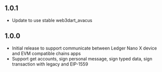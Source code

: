 ## 1.0.1

* Update to use stable web3dart_avacus

## 1.0.0

* Initial release to support communicate between Ledger Nano X device and EVM compatible chains apps
* Support get accounts, sign personal message, sign typed data, sign transaction with legacy and EIP-1559
